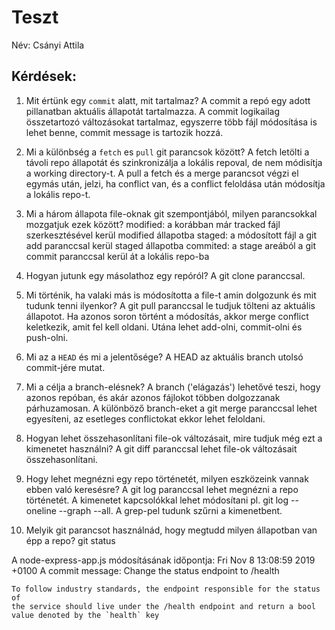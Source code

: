 # Teszt

Név: Csányi Attila

## Kérdések:

1. Mit értünk egy `commit` alatt, mit tartalmaz?
A commit a repó egy adott pillanatban aktuális állapotát tartalmazza. A commit logikailag összetartozó változásokat tartalmaz, egyszerre több fájl módosítása is lehet benne, commit message is tartozik hozzá.

1. Mi a különbség a `fetch` es `pull` git parancsok között?
A fetch letölti a távoli repo állapotát és szinkronizálja a lokális repoval, de nem módisítja a working directory-t. A pull a fetch és a merge parancsot végzi el egymás után, jelzi, ha conflict van, és a conflict feloldása után módosítja a lokális repo-t.

1. Mi a három állapota file-oknak git szempontjából, milyen parancsokkal mozgatjuk ezek között?
modified: a korábban már tracked fájl szerkesztésével kerül modified állapotba
staged: a módosított fájl a git add paranccsal kerül staged állapotba
commited: a stage areából a git commit paranccsal kerül át a lokális repo-ba

1. Hogyan jutunk egy másolathoz egy repóról?
A git clone paranccsal.

1. Mi történik, ha valaki más is módosította a file-t amin dolgozunk és mit tudunk tenni ilyenkor?
A git pull paranccsal le tudjuk tölteni az aktuális állapotot. Ha azonos soron történt a módosítás, akkor merge conflict keletkezik, amit fel kell oldani. Utána lehet add-olni, commit-olni és push-olni.

1. Mi az a `HEAD` és mi a jelentősége?
A HEAD az aktuális branch utolsó commit-jére mutat.

1. Mi a célja a branch-elésnek?
A branch ('elágazás') lehetővé teszi, hogy azonos repóban, és akár azonos fájlokot többen dolgozzanak párhuzamosan. A különböző branch-eket a git merge paranccsal lehet egyesíteni, az esetleges conflictokat ekkor lehet feloldani.

1. Hogyan lehet összehasonlítani file-ok változásait, mire tudjuk még ezt a kimenetet használni?
A git diff paranccsal lehet file-ok változásait összehasonlítani.

1. Hogy lehet megnézni egy repo történetét, milyen eszközeink vannak ebben való keresésre?
A git log paranccsal lehet megnézni a repo történetét. A kimenetet kapcsolókkal lehet módosítani pl. git log --oneline --graph --all. A grep-pel tudunk szűrni a kimenetbent.
1. Melyik git parancsot használnád, hogy megtudd milyen állapotban van épp a repo?
git status

A node-express-app.js módosításának időpontja:
Fri Nov 8 13:08:59 2019 +0100
A commit message:
Change the status endpoint to /health
    
    To follow industry standards, the endpoint responsible for the status of
    the service should live under the /health endpoint and return a bool
    value denoted by the `health` key
